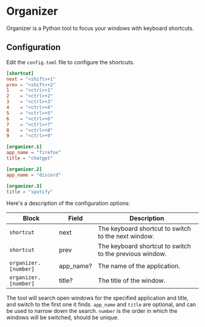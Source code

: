 # Organizer

Organizer is a Python tool to focus your windows with keyboard shortcuts.

## Configuration

Edit the `config.toml` file to configure the shortcuts.

```toml title="config.toml"
[shortcut]
next = "<shift>+1"
prev = "<shift>+2"
1    = "<ctrl>+1"
2    = "<ctrl>+2"
3    = "<ctrl>+3"
4    = "<ctrl>+4"
5    = "<ctrl>+5"
6    = "<ctrl>+6"
7    = "<ctrl>+7"
8    = "<ctrl>+8"
9    = "<ctrl>+9"

[organizer.1]
app_name = "firefox"
title = "chatgpt"

[organizer.2]
app_name = "discord"

[organizer.3]
title = "spotify"
```

Here's a description of the configuration options:

| Block                | Field     | Description                                             |
| ---                  | ---       | ---                                                     |
| `shortcut`           | next      | The keyboard shortcut to switch to the next window.     |
| `shortcut`           | prev      | The keyboard shortcut to switch to the previous window. |
| `organizer.[number]` | app_name? | The name of the application.                            |
| `organizer.[number]` | title?    | The title of the window.                                |

The tool will search open windows for the specified application and title, and switch to the first one it finds.
`app_name` and `title` are optional, and can be used to narrow down the search.
`number` is the order in which the windows will be switched, should be unique.


